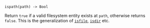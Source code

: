 ```
ispath(path) -> Bool
```

Return `true` if a valid filesystem entity exists at `path`, otherwise returns `false`. This is the generalization of [`isfile`](@ref), [`isdir`](@ref) etc.
